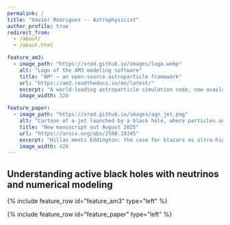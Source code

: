 ```yaml
---
permalink: /
title: "Xavier Rodrigues -- Astrophysicist"
author_profile: true
redirect_from:
  - /about/
  - /about.html

feature_am3:
  - image_path: "https://xrod.github.io/images/logo.webp"
    alt: "Logo of the AM3 modeling software"
    title: "AM³ — an open-source astroparticle framework"
    url: "https://am3.readthedocs.io/en/latest/"
    excerpt: "A world-leading astroparticle simulation code, now available as open-source Python software."
    image_width: 320

feature_paper:
  - image_path: "https://xrod.github.io/images/agn_jet.png"
    alt: "Cartoon of a jet launched by a black hole, where particles accelerated to high energies emit complex radiative signatures"
    title: "New manuscript out August 2025"
    url: "https://arxiv.org/abs/2508.18345"
    excerpt: "Hillas meets Eddington: the case for blazars as ultra-high-energy neutrino sources."
    image_width: 420
---
```


## Understanding active black holes with neutrinos and numerical modeling

{% include feature_row id="feature_am3" type="left" %}

{% include feature_row id="feature_paper" type="left" %}
